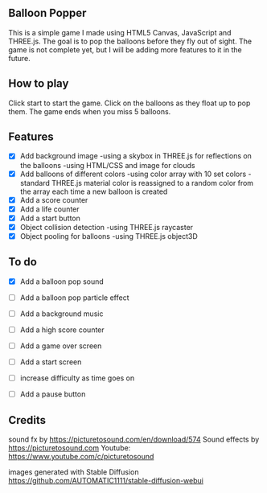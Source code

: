 ## Balloon Popper

This is a simple game I made using HTML5 Canvas, JavaScript and THREE.js. The goal is to pop the balloons before they fly out of sight. The game is not complete yet, but I will be adding more features to it in the future.

## How to play
Click start to start the game. Click on the balloons as they float up to pop them. The game ends when you miss 5 balloons.

## Features
- [x] Add background image
    -using a skybox in THREE.js for reflections on the balloons
    -using HTML/CSS and image for clouds
- [x] Add balloons of different colors
    -using color array with 10 set colors
    -standard THREE.js material color is reassigned to a random color from the array each time a new balloon is created
- [x] Add a score counter
- [x] Add a life counter
- [x] Add a start button
- [x] Object collision detection
    -using THREE.js raycaster
- [x] Object pooling for balloons
    -using THREE.js object3D

## To do
- [x] Add a balloon pop sound
- [ ] Add a balloon pop particle effect
- [ ] Add a background music
- [ ] Add a high score counter
- [ ] Add a game over screen
- [ ] Add a start screen
- [ ] increase difficulty as time goes on
- [ ] Add a pause button


## Credits
sound fx by
https://picturetosound.com/en/download/574
Sound effects by https://picturetosound.com
Youtube: https://www.youtube.com/c/picturetosound

images generated with Stable Diffusion 
https://github.com/AUTOMATIC1111/stable-diffusion-webui